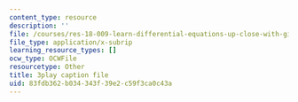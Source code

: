 ```yaml
---
content_type: resource
description: ''
file: /courses/res-18-009-learn-differential-equations-up-close-with-gilbert-strang-and-cleve-moler-fall-2015/83fdb362b034343f39e2c59f3ca0c43a_0r2L3wTqkBc.srt
file_type: application/x-subrip
learning_resource_types: []
ocw_type: OCWFile
resourcetype: Other
title: 3play caption file
uid: 83fdb362-b034-343f-39e2-c59f3ca0c43a
---
```

